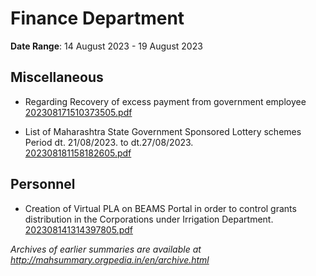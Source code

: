 # Finance Department

**Date Range**: 14 August 2023 - 19 August 2023


## Miscellaneous
- Regarding Recovery of excess payment from government employee\
  [202308171510373505.pdf](https://gr.maharashtra.gov.in/Site/Upload/Government%20Resolutions/English/202308171510373505.pdf)

- List of Maharashtra State Government Sponsored Lottery schemes Period dt. 21/08/2023. to dt.27/08/2023.\
  [202308181158182605.pdf](https://gr.maharashtra.gov.in/Site/Upload/Government%20Resolutions/English/202308181158182605.pdf)

## Personnel
- Creation of Virtual PLA on BEAMS Portal in order to control grants distribution in the Corporations under Irrigation Department.\
  [202308141314397805.pdf](https://gr.maharashtra.gov.in/Site/Upload/Government%20Resolutions/English/202308141314397805.pdf)


*Archives of earlier summaries are available at http://mahsummary.orgpedia.in/en/archive.html*